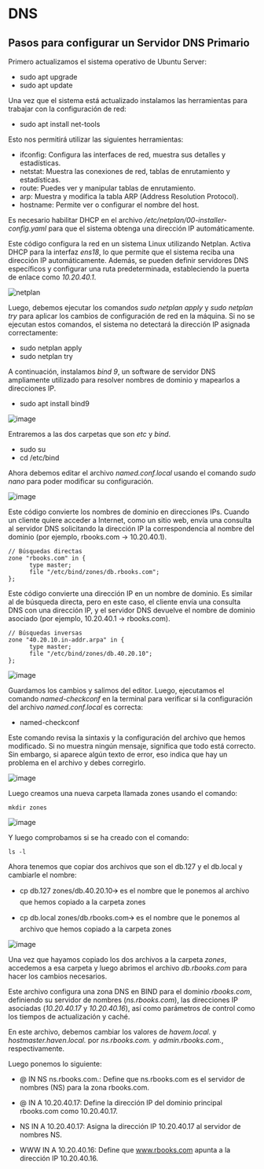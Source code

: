 # DNS

## Pasos para configurar un Servidor DNS Primario

Primero actualizamos el sistema operativo de Ubuntu Server:
* sudo apt upgrade
* sudo apt update

Una vez que el sistema está actualizado instalamos las herramientas para trabajar con la configuración de red:
* sudo apt install net-tools

Esto nos permitirá utilizar las siguientes herramientas:
* ifconfig: Configura las interfaces de red, muestra sus detalles y estadísticas.
* netstat: Muestra las conexiones de red, tablas de enrutamiento y estadísticas.
* route: Puedes ver y manipular tablas de enrutamiento.
* arp: Muestra y modifica la tabla ARP (Address Resolution Protocol).
* hostname: Permite ver o configurar el nombre del host.


Es necesario habilitar DHCP en el archivo _/etc/netplan/00-installer-config.yaml_ para que el sistema obtenga una dirección IP automáticamente.

Este código configura la red en un sistema Linux utilizando Netplan. Activa DHCP para la interfaz *ens18*, lo que permite que el sistema reciba una dirección IP automáticamente. Además, se pueden definir servidores DNS específicos y configurar una ruta predeterminada, estableciendo la puerta de enlace como *10.20.40.1*.

![netplan](https://github.com/user-attachments/assets/571fb651-0805-4386-a73b-52e2cd5b95b3)


Luego, debemos ejecutar los comandos *sudo netplan apply* y *sudo netplan try* para aplicar los cambios de configuración de red en la máquina. Si no se ejecutan estos comandos, el sistema no detectará la dirección IP asignada correctamente:
* sudo netplan apply
* sudo netplan try


A continuación, instalamos *bind 9*, un software de servidor DNS ampliamente utilizado para resolver nombres de dominio y mapearlos a direcciones IP.
* sudo apt install bind9 

![image](https://github.com/user-attachments/assets/4f06ee32-d486-4be9-bd6e-7fbb36d79ab6)

Entraremos a las dos carpetas que son *etc* y *bind*.
* sudo su
* cd /etc/bind

Ahora debemos editar el archivo *named.conf.local* usando el comando *sudo nano* para poder modificar su configuración.

![image](https://github.com/user-attachments/assets/9fe24fe0-9731-423b-8a38-00fdac89f295)


Este código convierte los nombres de dominio en direcciones IPs. Cuando un cliente quiere acceder a Internet, como un sitio web, envía una consulta al servidor DNS solicitando la dirección IP la correspondencia al nombre del dominio (por ejemplo, rbooks.com → 10.20.40.1).
```
// Búsquedas directas
zone "rbooks.com" in {
      type master;
      file "/etc/bind/zones/db.rbooks.com";
};
```
Este código convierte una dirección IP en un nombre de dominio. Es similar al de búsqueda directa, pero en este caso, el cliente envía una consulta DNS con una dirección IP, y el servidor DNS devuelve el nombre de dominio asociado (por ejemplo, 10.20.40.1 → rbooks.com).
````
// Búsquedas inversas
zone "40.20.10.in-addr.arpa" in {
      type master;
      file "/etc/bind/zones/db.40.20.10";
};
````
![image](https://github.com/user-attachments/assets/2f1bddc3-5f49-43ed-b2eb-d60e74a72861)


Guardamos los cambios y salimos del editor. Luego, ejecutamos el comando *named-checkconf* en la terminal para verificar si la configuración del archivo *named.conf.local* es correcta:
* named-checkconf

Este comando revisa la sintaxis y la configuración del archivo que hemos modificado. Si no muestra ningún mensaje, significa que todo está correcto. Sin embargo, si aparece algún texto de error, eso indica que hay un problema en el archivo y debes corregirlo.

![image](https://github.com/user-attachments/assets/7119bd2c-9de0-4b3b-b381-fd0a1cb9c110)

Luego creamos una nueva carpeta llamada zones usando el comando:
````
mkdir zones
````
![image](https://github.com/user-attachments/assets/9787f591-3ada-4cbe-8e2d-9ab12d908e92)

Y luego comprobamos si se ha creado con el comando:
````
ls -l
````
Ahora tenemos que copiar dos archivos que son el db.127 y el db.local y cambiarle el nombre:
* cp db.127 zones/db.40.20.10🡪 es el nombre que le ponemos al archivo que hemos copiado a la carpeta zones

* cp db.local zones/db.rbooks.com🡪 es el nombre que le ponemos al archivo que hemos copiado a la carpeta zones

![image](https://github.com/user-attachments/assets/1d579ce0-ec1c-44d6-a1d6-55b56318dce9)


Una vez que hayamos copiado los dos archivos a la carpeta *zones*, accedemos a esa carpeta y luego abrimos el archivo *db.rbooks.com* para hacer los cambios necesarios.

Este archivo configura una zona DNS en BIND para el dominio *rbooks.com*, definiendo su servidor de nombres (*ns.rbooks.com*), las direcciones IP asociadas (*10.20.40.17* y *10.20.40.16*), así como parámetros de control como los tiempos de actualización y caché.

En este archivo, debemos cambiar los valores de *havem.local.* y *hostmaster.haven.local.* por *ns.rbooks.com.* y *admin.rbooks.com.*, respectivamente.

 Luego ponemos lo siguiente:
* @ IN NS ns.rbooks.com.: 
Define que ns.rbooks.com es el servidor de nombres (NS) para la zona rbooks.com.

* @ IN A 10.20.40.17: 
Define la dirección IP del dominio principal rbooks.com como 10.20.40.17.

* NS IN A 10.20.40.17: 
Asigna la dirección IP 10.20.40.17 al servidor de nombres NS.

* WWW IN A 10.20.40.16: 
Define que www.rbooks.com apunta a la dirección IP 10.20.40.16.


















